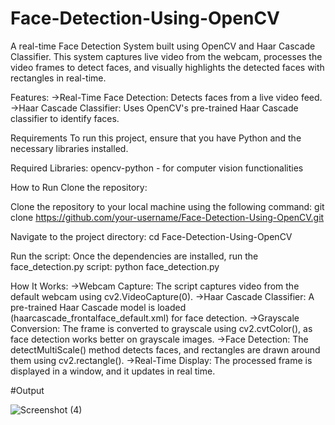 # Face-Detection-Using-OpenCV
A real-time Face Detection System built using OpenCV and Haar Cascade Classifier. This system captures live video from the webcam, processes the video frames to detect faces, and visually highlights the detected faces with rectangles in real-time.

Features:
->Real-Time Face Detection: Detects faces from a live video feed.
->Haar Cascade Classifier: Uses OpenCV's pre-trained Haar Cascade classifier to identify faces.

Requirements
To run this project, ensure that you have Python and the necessary libraries installed.

Required Libraries:
opencv-python - for computer vision functionalities

How to Run
Clone the repository:

Clone the repository to your local machine using the following command:
git clone https://github.com/your-username/Face-Detection-Using-OpenCV.git

Navigate to the project directory:
cd Face-Detection-Using-OpenCV

Run the script:
Once the dependencies are installed, run the face_detection.py script:
python face_detection.py

How It Works:
->Webcam Capture: The script captures video from the default webcam using cv2.VideoCapture(0).
->Haar Cascade Classifier: A pre-trained Haar Cascade model is loaded (haarcascade_frontalface_default.xml) for face detection.
->Grayscale Conversion: The frame is converted to grayscale using cv2.cvtColor(), as face detection works better on grayscale images.
->Face Detection: The detectMultiScale() method detects faces, and rectangles are drawn around them using cv2.rectangle().
->Real-Time Display: The processed frame is displayed in a window, and it updates in real time.

#Output

![Screenshot (4)](https://github.com/user-attachments/assets/28394e58-1fd5-481a-8077-df71d8d86e91)

